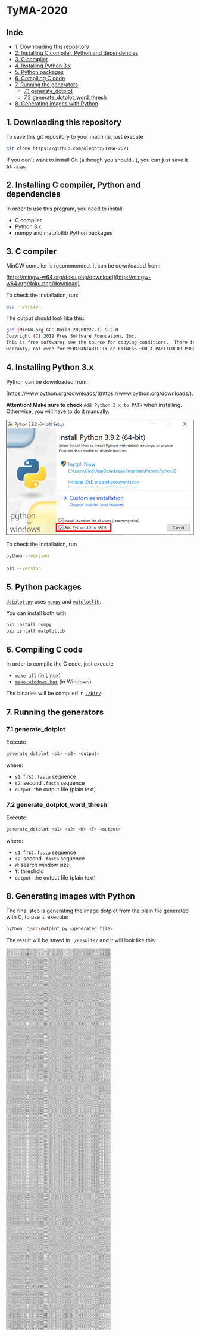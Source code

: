 # TyMA-2020

## Inde

- [1. Downloading this repository](#1.-Downloading-this-repository)
- [2. Installing C compiler, Python and dependencies](#2.-Installing-C-compiler,-Python-and-dependencies)
- [3. C compiler](#3.-C-compiler)
- [4. Installing Python 3.x](#4.-Installing-Python-3.x)
- [5. Python packages](#5.-Python-packages)
- [6. Compiling C code](#6.-Compiling-C-code)
- [7. Running the generators](#7.-Running-the-generators)
  - [7.1 generate_dotplot](#7.1-generate_dotplot)
  - [7.2 generate_dotplot_word_thresh](#7.2-generate_dotplot_word_thresh)
- [8. Generating images with Python](#8.-Generating-images-with-Python)

## 1. Downloading this repository

To save this git repository to your machine, just execute

```bash
git clone https://github.com/olegbrz/TYMA-2021
```

If you don't want to install Git (although you should...), you can just save it as `.zip`.

## 2. Installing C compiler, Python and dependencies

In order to use this program, you need to install:

- C compiler
- Python 3.x
- numpy and matplotlib Python packages

## 3. C compiler

MinGW compiler is recommended. It can be downloaded from:

[http://mingw-w64.org/doku.php/download](http://mingw-w64.org/doku.php/download).

To check the installation, run:

```bash
gcc --version
```

The output should look like this:

```bash
gcc (MinGW.org GCC Build-20200227-1) 9.2.0
Copyright (C) 2019 Free Software Foundation, Inc.
This is free software; see the source for copying conditions.  There is NO
warranty; not even for MERCHANTABILITY or FITNESS FOR A PARTICULAR PURPOSE.
```

## 4. Installing Python 3.x

Python can be downloaded from:

[https://www.python.org/downloads/](https://www.python.org/downloads/).

**Attention! Make sure to check** `Add Python 3.x to PATH` when installing. Otherwise, you will have to do it manually.

![python installer](./assets/tutorial-1.png)

To check the installation, run

```bash
python --version

pip --version
```

## 5. Python packages

[`dotplot.py`](./src/dotplot.py) uses [`numpy`](https://numpy.org/) and [`matplotlib`](https://matplotlib.org/).

You can install both with

```bash
pip install numpy
pip isntall matplotlib
```

## 6. Compiling C code

In order to compile the C code, just execute

- `make all` (in Linux)
- [`make-windows.bat`](make-windows.bat) (in Windows)

The binaries will be compiled in [`./bin/`](./bin).

## 7. Running the generators

### 7.1 generate_dotplot

Execute

```bash
generate_dotplot <s1> <s2> <output>
```

where:

- `s1`: first `.fasta` sequence
- `s2`: second `.fasta` sequence
- `output`: the output file (plain text)

### 7.2 generate_dotplot_word_thresh

Execute

```bash
generate_dotplot <s1> <s2> <W> <T> <output>
```

where:

- `s1`: first `.fasta` sequence
- `s2`: second `.fasta` sequence
- `W`: search window size
- `T`: threshold
- `output`: the output file (plain text)

## 8. Generating images with Python

The final step is generating the image dotplot from the plain file generated with C, to use it, execute:

```bash
python .\src\dotplot.py <generated file>
```

The result will be saved in `./results/` and it will look like this:

![dotplot example](./assets/dotplotF5-CH.png)
